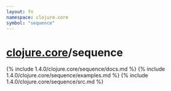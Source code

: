 ```yaml
---
layout: fn
namespace: clojure.core
symbol: "sequence"
---
```


# [clojure.core](../)/sequence

{% include 1.4.0/clojure.core/sequence/docs.md %}
{% include 1.4.0/clojure.core/sequence/examples.md %}
{% include 1.4.0/clojure.core/sequence/src.md %}

